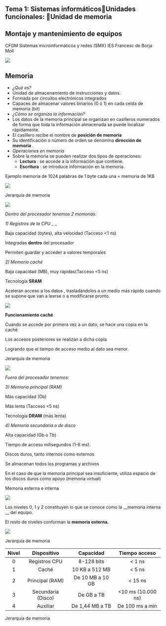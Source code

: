 ## Tema 1: Sistemas informáticosUnidades funcionales: Unidad de memoria

## Montaje y mantenimiento de equipos
CFGM Sistemas microinformáticos y redes (SMX)
IES Francesc de Borja Moll

![](img%5C63%20Unidad%20de%20memoria0.png)

## Memoria

* _¿Qué es?_
* Unidad de almacenamiento de instrucciones y datos\.
* Formada por circuitos electrónicos integrados
* Capaces de almacenar valores binarios \(0 ó 1\) en cada celda de memoria \(bit\)
* _¿Cómo se organiza la información?_
* Los datos de la memoria principal se organizan en casilleros numerados de forma que toda la información almacenada se puede localizar rápidamente\.
* El casillero recibe el nombre de  __posición de memoria__
* Su identificación o número de orden se denomina  __dirección de memoria__ \.
* _Operaciones en memoria_
* Sobre la memoria se pueden realizar dos tipos de operaciones:
  * __Lectura__ : se accede a la información que contiene\.
  * __Escritura__ : se introduce información en la memoria\.

Ejemplo memoria de 1024 palabras de 1 byte cada una = memoria de 1KB

![](img%5C63%20Unidad%20de%20memoria1.png)

Jerarquía de memoria

![](img%5C63%20Unidad%20de%20memoria2.png)

_Dentro del procesador tenemos 2 memorias:_

_1\) Registros de la CPU_  _ _

Baja capacidad \(bytes\)\, alta velocidad \(Tacceso <1 ns\)

Integradas  __dentro__  del procesador

Permiten guardar y acceder a valores temporales

_2\) Memoria caché_

Baja capacidad \(MB\)\, muy rápidas\(Tacceso <5 ns\)

Tecnología  __SRAM__

Aceleran acceso a los datos \, trasladándolos a un medio más rápido cuando se supone que van a leerse o a modificarse pronto\.

![](img%5C63%20Unidad%20de%20memoria3.jpg)

__Funcionamiento caché__

Cuando se accede por primera vez a un dato\, se hace una copia en la caché

Los accesos posteriores se realizan a dicha copia

Logrando que el tiempo de acceso medio al dato sea menor\.

Jerarquía de memoria

![](img%5C63%20Unidad%20de%20memoria4.png)

_Fuera del procesador tenemos:_

_3\) Memoria principal \(RAM\)_

Más capacidad \(Gb\)

Más lenta \(Tacceso <5 ns\)

Tecnología  __DRAM__  \(más lenta\)

_4\) Memoria secundaria o de disco_

Alta capacidad \(Gb o Tb\)

Tiempo de acceso milisegundos \(1\-6 ms\)\.

Discos duros\, tanto internos como externos

Se almacenan todos los programas y archivos

En el caso de que la memoria principal sea insuficiente\, utiliza espacio de los discos duros como apoyo \(memoria virtual\)

Memoria externa e interna

![](img%5C63%20Unidad%20de%20memoria5.png)

Los niveles 0\, 1 y 2 constituyen lo que se conoce como la  __memoria interna __ del equipo\.

El resto de niveles conforman la  __memoria externa\.__

![](img%5C63%20Unidad%20de%20memoria6.png)

Jerarquía de memoria

| Nivel | Dispositivo | Capacidad | Tiempo acceso |
| :-: | :-: | :-: | :-: |
| 0 | Registros CPU | 8-128 bits | < 1 ns |
| 1 | Caché | 10 KB a 512 MB | < 5 ns |
| 2 | Principal (RAM) | De 10 MB a 10 GB | < 15 ns |
| 3 | Secundaria (Disco) | De GB a TB | <10 ms (10.000 ns) |
| 4 | Auxiliar | De 1,44 MB a TB | De 100 ms a min |

Jerarquía de memoria

